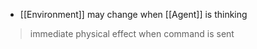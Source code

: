 - [[Environment]] may change when [[Agent]] is thinking

>immediate physical effect when command is sent